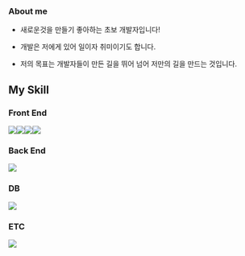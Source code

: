 

### **About me**

- 새로운것을 만들기 좋아하는 초보 개발자입니다!

- 개발은 저에게 있어 일이자 취미이기도 합니다.

- 저의 목표는 개발자들이 만든 길을 뛰어 넘어 저만의 길을 만드는 것입니다.

## My Skill

### Front End
<img src="https://img.shields.io/badge/javascript-F7DF1E?style=for-the-badge&logo=javascript&logoColor=black"><img src="https://img.shields.io/badge/html5-E34F26?style=for-the-badge&logo=html5&logoColor=black"><img src="https://img.shields.io/badge/css3-1572B6?style=for-the-badge&logo=css3&logoColor=black"><img src="https://img.shields.io/badge/react-61DAFB?style=for-the-badge&logo=react&logoColor=black">

### Back End
<img src="https://img.shields.io/badge/springboot-6DB33F?style=for-the-badge&logo=springboot&logoColor=black">

### DB
<img src="https://img.shields.io/badge/mysql-4479A1?style=for-the-badge&logo=mysql&logoColor=black">

### ETC
<img src="https://img.shields.io/badge/java-03C75A?style=for-the-badge&logo=java&logoColor=black">
